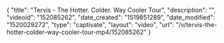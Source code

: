 {
    "title": "Tervis - The Hotter. Colder. Way Cooler Tour",
    "description": "",
    "videoid": "152085262",
    "date_created": "1519851289",
    "date_modified": "1520029272",
    "type": "captivate",
    "layout": "video",
    "url": "\/v\/tervis-the-hotter-colder-way-cooler-tour-mp4\/152085262"
}